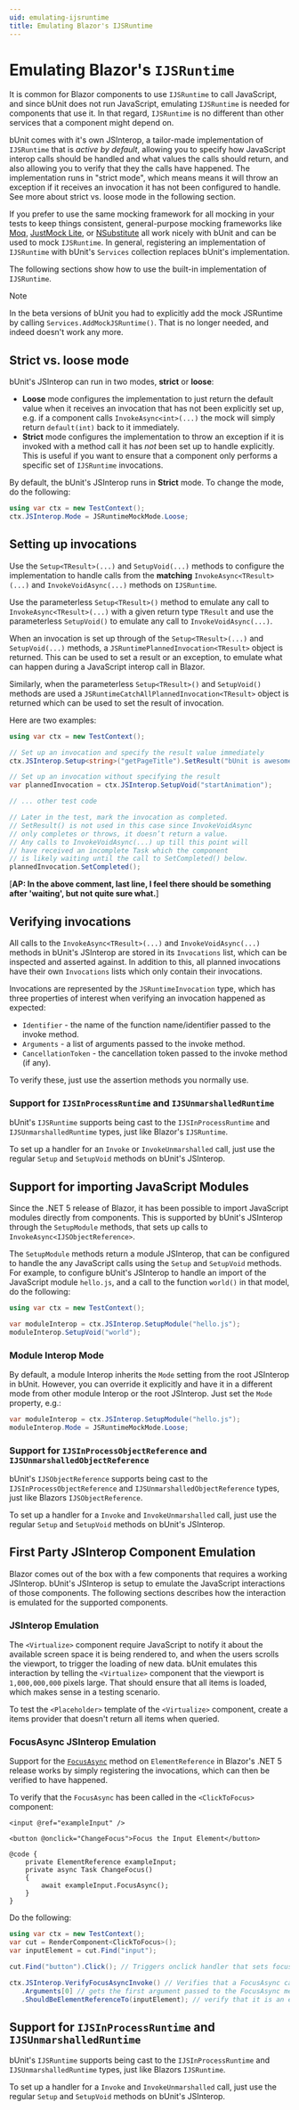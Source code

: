 ```yaml
---
uid: emulating-ijsruntime
title: Emulating Blazor's IJSRuntime
---
```


# Emulating Blazor's `IJSRuntime`

It is common for Blazor components to use `IJSRuntime` to call JavaScript, and since bUnit does not run JavaScript, emulating `IJSRuntime` is needed for components that use it. In that regard, `IJSRuntime` is no different than other services that a component might depend on.

bUnit comes with it's own JSInterop, a tailor-made implementation of `IJSRuntime` that is _active by default_, allowing you to specify how JavaScript interop calls should be handled and what values the calls should return, and also allowing you to verify that they the calls have happened. The implementation runs in "strict mode", which means means it will throw an exception if it receives an invocation it has not been configured to handle. See more about strict vs. loose mode in the following section.

If you prefer to use the same mocking framework for all mocking in your tests to keep things consistent, general-purpose mocking frameworks like [Moq](https://github.com/Moq), [JustMock Lite](https://github.com/telerik/JustMockLite), or [NSubstitute](https://nsubstitute.github.io/) all work nicely with bUnit and can be used to mock `IJSRuntime`. In general, registering an implementation of `IJSRuntime` with bUnit's `Services` collection replaces bUnit's implementation.

The following sections show how to use the built-in implementation of `IJSRuntime`.

> [!NOTE] 
> In the beta versions of bUnit you had to explicitly add the mock JSRuntime by calling `Services.AddMockJSRuntime()`. That is no longer needed, and indeed doesn't work any more.

## Strict vs. loose mode

bUnit's JSInterop can run in two modes, **strict** or **loose**:

- **Loose** mode configures the implementation to just return the default value when it receives an invocation that has not been explicitly set up, e.g. if a component calls `InvokeAsync<int>(...)` the mock will simply return `default(int)` back to it immediately.
- **Strict** mode configures the implementation to throw an exception if it is invoked with a method call it has _not_ been set up to handle explicitly. This is useful if you want to ensure that a component only performs a specific set of `IJSRuntime` invocations.

By default, the bUnit's JSInterop runs in **Strict** mode. To change the mode, do the following:

```csharp
using var ctx = new TestContext();
ctx.JSInterop.Mode = JSRuntimeMockMode.Loose;
```

## Setting up invocations

Use the `Setup<TResult>(...)` and `SetupVoid(...)` methods to configure the implementation to handle calls from the **matching** `InvokeAsync<TResult>(...)` and `InvokeVoidAsync(...)` methods on `IJSRuntime`.

Use the parameterless `Setup<TResult>()` method to emulate any call to `InvokeAsync<TResult>(...)` with a given return type `TResult` and use the parameterless `SetupVoid()` to emulate any call to `InvokeVoidAsync(...)`.

When an invocation is set up through of the `Setup<TResult>(...)` and `SetupVoid(...)` methods, a `JSRuntimePlannedInvocation<TResult>` object is returned. This can be used to set a result or an exception, to emulate what can happen during a JavaScript interop call in Blazor.

Similarly, when the parameterless `Setup<TResult>()` and `SetupVoid()` methods are used a `JSRuntimeCatchAllPlannedInvocation<TResult>` object is returned which can be used to set the result of invocation.

Here are two examples:

```csharp
using var ctx = new TestContext();

// Set up an invocation and specify the result value immediately
ctx.JSInterop.Setup<string>("getPageTitle").SetResult("bUnit is awesome");

// Set up an invocation without specifying the result
var plannedInvocation = ctx.JSInterop.SetupVoid("startAnimation");

// ... other test code

// Later in the test, mark the invocation as completed.
// SetResult() is not used in this case since InvokeVoidAsync
// only completes or throws, it doesn’t return a value.
// Any calls to InvokeVoidAsync(...) up till this point will
// have received an incomplete Task which the component 
// is likely waiting until the call to SetCompleted() below.
plannedInvocation.SetCompleted();
```
[__AP: In the above comment, last line,  I feel there should be something after 'waiting', but not quite sure what.__]

## Verifying invocations

All calls to the `InvokeAsync<TResult>(...)` and `InvokeVoidAsync(...)` methods in bUnit's JSInterop are stored in its `Invocations` list, which can be inspected and asserted against. In addition to this, all planned invocations have their own `Invocations` lists which only contain their invocations.

Invocations are represented by the `JSRuntimeInvocation` type, which has three properties of interest when verifying an invocation happened as expected: 

- `Identifier` - the name of the function name/identifier passed to the invoke method.
- `Arguments` - a list of arguments passed to the invoke method.
- `CancellationToken` - the cancellation token passed to the invoke method (if any). 

To verify these, just use the assertion methods you normally use.

### Support for `IJSInProcessRuntime` and `IJSUnmarshalledRuntime`

bUnit's `IJSRuntime` supports being cast to the `IJSInProcessRuntime` and `IJSUnmarshalledRuntime` types, just like Blazor's `IJSRuntime`. 

To set up a handler for an `Invoke` or `InvokeUnmarshalled` call, just use the regular `Setup` and `SetupVoid` methods on bUnit's JSInterop.

## Support for importing JavaScript Modules

Since the .NET 5 release of Blazor, it has been possible to import JavaScript modules directly from components. This is supported by bUnit's JSInterop through the `SetupModule` methods, that sets up calls to `InvokeAsync<IJSObjectReference>`.

The `SetupModule` methods return a module JSInterop, that can be configured to handle the any JavaScript calls using the `Setup` and `SetupVoid` methods. For example, to configure bUnit's JSInterop to handle an import of the JavaScript module `hello.js`, and a call to the function `world()` in that model, do the following:

```csharp
using var ctx = new TestContext();

var moduleInterop = ctx.JSInterop.SetupModule("hello.js");
moduleInterop.SetupVoid("world");
```

### Module Interop Mode

By default, a module Interop inherits the `Mode` setting from the root JSInterop in bUnit. However, you can override it explicitly and have it in a different mode from other module Interop or the root JSInterop. Just set the `Mode` property, e.g.:

```csharp
var moduleInterop = ctx.JSInterop.SetupModule("hello.js");
moduleInterop.Mode = JSRuntimeMockMode.Loose;
```

### Support for `IJSInProcessObjectReference` and `IJSUnmarshalledObjectReference`

bUnit's `IJSObjectReference` supports being cast to the `IJSInProcessObjectReference` and `IJSUnmarshalledObjectReference` types, just like Blazors `IJSObjectReference`. 

To set up a handler for a `Invoke` and `InvokeUnmarshalled` call, just use the regular `Setup` and `SetupVoid` methods on bUnit's JSInterop.

## First Party JSInterop Component Emulation

Blazor comes out of the box with a few components that requires a working JSInterop. bUnit's JSInterop is setup to emulate the JavaScript interactions of those components. The following sections describes how the interaction is emulated for the supported components.

### <Virtualize> JSInterop Emulation

The `<Virtualize>` component require JavaScript to notify it about the available screen space it is being rendered to, and when the users scrolls the viewport, to trigger the loading of new data. bUnit emulates this interaction by telling the `<Virtualize>` component that the viewport is `1,000,000,000` pixels large. That should ensure that all items is loaded, which makes sense in a testing scenario.

To test the `<Placeholder>` template of the `<Virtualize>` component, create a items provider that doesn't return all items when queried.

### FocusAsync JSInterop Emulation

Support for the [`FocusAsync`](https://docs.microsoft.com/en-us/aspnet/core/blazor/components/event-handling?view=aspnetcore-5.0#focus-an-element) method on `ElementReference` in Blazor's .NET 5 release works by simply registering the invocations, which can then be verified to have happened.

To verify that the `FocusAsync` has been called in the `<ClickToFocus>` component:

```cshtml
<input @ref="exampleInput" />

<button @onclick="ChangeFocus">Focus the Input Element</button>

@code {
    private ElementReference exampleInput;
    private async Task ChangeFocus()
    {
        await exampleInput.FocusAsync();
    }
}
```

Do the following:

```csharp
using var ctx = new TestContext();
var cut = RenderComponent<ClickToFocus>();
var inputElement = cut.Find("input");

cut.Find("button").Click(); // Triggers onclick handler that sets focus of input element

ctx.JSInterop.VerifyFocusAsyncInvoke() // Verifies that a FocusAsync call has happenend
   .Arguments[0] // gets the first argument passed to the FocusAsync method
   .ShouldBeElementReferenceTo(inputElement); // verify that it is an element reference to the input element.
```

## Support for `IJSInProcessRuntime` and `IJSUnmarshalledRuntime`

bUnit's `IJSRuntime` supports being cast to the `IJSInProcessRuntime` and `IJSUnmarshalledRuntime` types, just like Blazors `IJSRuntime`. 

To set up a handler for a `Invoke` and `InvokeUnmarshalled` call, just use the regular `Setup` and `SetupVoid` methods on bUnit's JSInterop.
<!--stackedit_data:
eyJoaXN0b3J5IjpbMTc4Mzk5NjgyNiwtOTI3MjM0MzNdfQ==
-->